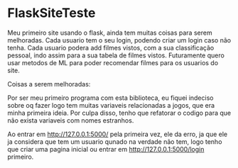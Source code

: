 # FlaskSiteTeste

Meu primeiro site usando o flask, ainda tem muitas coisas para serem melhoradas. 
Cada usuario tem o seu login, podendo criar um login caso não tenha. Cada usuario podera add filmes vistos, com a sua classificação pessoal, indo assim para a sua
tabela de filmes vistos. Futuramente quero usar metodos de ML para poder recomendar filmes para os usuarios do site. 


Coisas a serem melhoradas:

Por ser meu primeiro programa com esta biblioteca, eu fiquei indeciso sobre oq fazer logo tem muitas variaveis relacionadas a jogos, que era minha primeira ideia. Por culpa disso,
tenho que refatorar o codigo para que não exista variaveis com nomes estranhos.

Ao entrar em http://127.0.0.1:5000/ pela primeira vez, ele da erro, ja que ele ja considera que tem um usuario qunado na verdade não tem, logo tenho que criar uma pagina inicial
ou entrar em http://127.0.0.1:5000/login primeiro.
